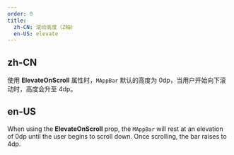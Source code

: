 ```yaml
---
order: 0
title:
  zh-CN: 滚动高度（Z轴）
  en-US: elevate 
---
```


## zh-CN

使用 **ElevateOnScroll** 属性时，`MAppBar` 默认的高度为 0dp，当用户开始向下滚动时，高度会升至 4dp。

## en-US

When using the **ElevateOnScroll** prop, the `MAppBar` will rest at an elevation of 0dp until the user begins to scroll
down. Once scrolling, the bar raises to 4dp.

